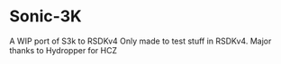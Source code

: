 # Sonic-3K
A WIP port of S3k to RSDKv4
Only made to test stuff in RSDKv4.
Major thanks to Hydropper for HCZ
